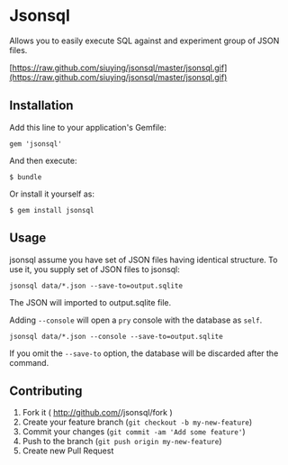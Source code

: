 # Jsonsql

Allows you to easily execute SQL against and experiment group of JSON files.

[https://raw.github.com/siuying/jsonsql/master/jsonsql.gif](https://raw.github.com/siuying/jsonsql/master/jsonsql.gif)

## Installation

Add this line to your application's Gemfile:

    gem 'jsonsql'

And then execute:

    $ bundle

Or install it yourself as:

    $ gem install jsonsql

## Usage

jsonsql assume you have set of JSON files having identical structure. To use it, you supply set of JSON files to jsonsql:

```
jsonsql data/*.json --save-to=output.sqlite
```

The JSON will imported to output.sqlite file.

Adding ``--console`` will open a ``pry`` console with the database as ``self``.

```
jsonsql data/*.json --console --save-to=output.sqlite
```

If you omit the ``--save-to`` option, the database will be discarded after the command.

## Contributing

1. Fork it ( http://github.com/<my-github-username>/jsonsql/fork )
2. Create your feature branch (`git checkout -b my-new-feature`)
3. Commit your changes (`git commit -am 'Add some feature'`)
4. Push to the branch (`git push origin my-new-feature`)
5. Create new Pull Request
